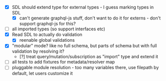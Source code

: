- [x] SDL should extend type for external types - I guess marking types in SDL
  - [x] can't generate graphql-js stuff, don't want to do it for externs - don't support graphql-js for this?
- [ ] all imported types (so support interfaces etc)
- [x] Read SDL to actually do validation
  - [x] reenable global validations
- [x] "modular" mode? like no full schema, but parts of schema but with full validation by resolving it?
  - [?] treat query/mutation/subscription as "import" type and extend it
- [ ] all tests to add fixtures for metadata/resolver map
- [ ] pluggable module resolution - too many variables there, use filepath by default, let users customize it
